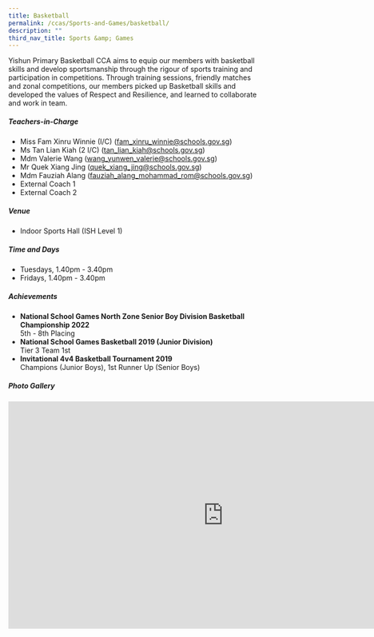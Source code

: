 ```yaml
---
title: Basketball
permalink: /ccas/Sports-and-Games/basketball/
description: ""
third_nav_title: Sports &amp; Games
---
```

Yishun Primary Basketball CCA aims to equip our members with basketball skills and develop sportsmanship through the rigour of sports training and participation in competitions. Through training sessions, friendly matches and zonal competitions, our members picked up Basketball skills and developed the values of Respect and Resilience, and learned to collaborate and work in team.

##### **Teachers-in-Charge**
* Miss Fam Xinru Winnie (I/C) (fam_xinru_winnie@schools.gov.sg)
* Ms Tan Lian Kiah (2 I/C) (tan_lian_kiah@schools.gov.sg)
* Mdm Valerie Wang (wang_yunwen_valerie@schools.gov.sg)
* Mr Quek Xiang Jing (quek_xiang_jing@schools.gov.sg)
* Mdm Fauziah Alang (fauziah_alang_mohammad_rom@schools.gov.sg)
* External Coach 1
* External Coach 2

##### **Venue**
* Indoor Sports Hall (ISH Level 1)

##### **Time and Days**
* Tuesdays, 1.40pm - 3.40pm
* Fridays, 1.40pm - 3.40pm

##### **Achievements**
* **National School Games North Zone Senior Boy Division Basketball Championship 2022**<br>5th - 8th Placing
*  **National School Games Basketball 2019 (Junior Division)**
<br>Tier 3 Team 1st
* **Invitational 4v4 Basketball Tournament 2019**<br>Champions (Junior Boys), 1st Runner Up (Senior Boys)

##### **Photo Gallery**

<iframe allowfullscreen="true" width="860" height="455" frameborder="0" src="https://docs.google.com/presentation/d/e/2PACX-1vT2bThRRgHtGWf1R-_jfBnPufVVf4FCToFcPScYTRxz6xILmSfmFCMBL5ULtx_hEIyPUBBPSzcB0gbx/embed?start=true&amp;loop=true&amp;delayms=3000"></iframe>